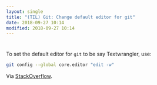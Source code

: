 ```yaml
---
layout: single
title: "(TIL) Git: Change default editor for git"
date: 2018-09-27 10:14
modified: 2018-09-27 10:14
---
```


#

To set the default editor for `git` to be say Textwrangler, use:

```bash
git config --global core.editor "edit -w"
```

Via [StackOverflow](http://stackoverflow.com/a/13258538/1257318).

